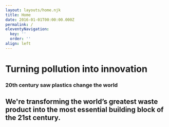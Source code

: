 ```yaml
---
layout: layouts/home.njk
title: Home
date: 2016-01-01T00:00:00.000Z
permalink: /
eleventyNavigation:
  key: ''
  order: ''
align: left
---
```

# Turning pollution into innovation

### 20th century saw plastics change the world

## We're transforming the world’s greatest waste product into the most essential building block of the 21st century.
